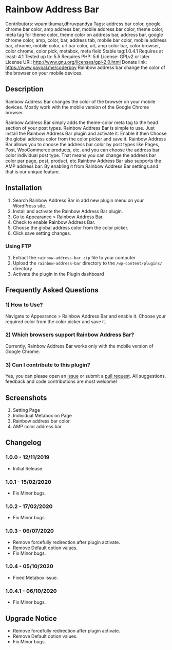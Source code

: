 # Rainbow Address Bar

Contributors: wpamitkumar,dhruvpandya
Tags: address bar color, google chrome bar color, amp address bar, mobile address bar color, theme color, meta tag for theme color, theme color on address bar, address bar, google chrome color, amp, color, bar, address tab, mobile bar color, mobile address bar, chrome, mobile color, url bar color, url, amp color bar, color browser, color chrome, color pick, metabox, meta field
Stable tag:1.0.4.1
Requires at least: 4.1
Tested up to: 5.5
Requires PHP: 5.6
License: GPLv2 or later
License URI: http://www.gnu.org/licenses/gpl-2.0.html
Donate link: https://www.paypal.me/coderboy
Rainbow address bar change the color of the browser on your mobile devices.


## Description 
Rainbow Address Bar changes the color of the browser on your mobile devices. Mostly work with the mobile version of the Google Chrome browser.

Rainbow Address Bar simply adds the theme-color meta tag to the head section of your post types. 
Rainbow Address Bar is simple to use. Just install the Rainbow Address Bar plugin and activate it. Enable it then Choose the global address color from the color picker and save it.
Rainbow Address Bar allows you to choose the address bar color by post types like Pages, Post, WooCommerce products, etc. and you can choose the address bar color individual post type. That means you can change the address bar color par page, post, product, etc.Rainbow Address Bar also supports the AMP address bar. By enabling it from Rainbow Address Bar settings.and that is our unique feature. 

## Installation 

1. Search Rainbow Address Bar in add new plugin menu on your WordPress site.
2. Install and activate the Rainbow Address Bar plugin.
3. Go to Appearance > Rainbow Address Bar.
4. Check to enable Rainbow Address Bar.
5. Choose the global address color from the color picker.
6. Click save setting changes.


### Using FTP 

1. Extract the `rainbow-address-bar.zip` file to your computer
2. Upload the `rainbow-address-bar` directory to the `/wp-content/plugins/` directory
3. Activate the plugin in the Plugin dashboard


## Frequently Asked Questions 
### 1) How to Use? 
Navigate to  Appearance > Rainbow Address Bar and enable it. Choose your required color from the color picker and save it. 

### 2) Which browsers support Rainbow Address Bar? 
Currently, Rainbow Address Bar works only with the mobile version of Google Chrome.

### 3) Can I contribute to this plugin?
Yes, you can please open an [issue](https://github.com/wpamitkumar/Rainbow-Address-Bar/issues) or submit a [pull request](https://github.com/wpamitkumar/Rainbow-Address-Bar/pulls). All suggestions, feedback and code contributions are most welcome!

## Screenshots 
1. Setting Page
2. Individual Metabox on Page
3. Rainbow address bar color. 
4. AMP color address bar 


## Changelog 

### 1.0.0 - 12/11/2019
* Initial Release.

### 1.0.1 - 15/02/2020
* Fix Minor bugs.

### 1.0.2 - 17/02/2020
* Fix Minor bugs.

### 1.0.3 - 06/07/2020
* Remove forcefully redirection after plugin activate.
* Remove Default option values.
* Fix Minor bugs.

### 1.0.4 - 05/10/2020
* Fixed Metabox issue.

### 1.0.4.1 - 06/10/2020
* Fix Minor bugs.

## Upgrade Notice 
* Remove forcefully redirection after plugin activate.
* Remove Default option values.
* Fix Minor bugs.

